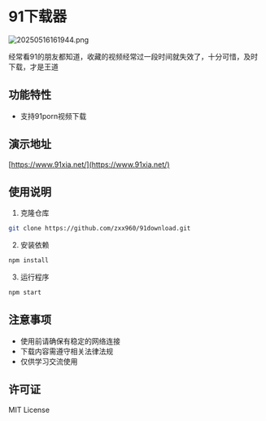 # 91下载器

![20250516161944.png](https://hv.z.wiki/autoupload/20250516/NeVx/803X387/%E5%BE%AE%E4%BF%A1%E6%88%AA%E5%9B%BE-20250516161944.png)

经常看91的朋友都知道，收藏的视频经常过一段时间就失效了，十分可惜，及时下载，才是王道

## 功能特性

- 支持91porn视频下载

## 演示地址

[https://www.91xia.net/](https://www.91xia.net/)

## 使用说明

1. 克隆仓库
```bash
git clone https://github.com/zxx960/91download.git
```

2. 安装依赖
```bash
npm install
```

3. 运行程序
```bash
npm start
```

## 注意事项

- 使用前请确保有稳定的网络连接
- 下载内容需遵守相关法律法规
- 仅供学习交流使用

## 许可证

MIT License
